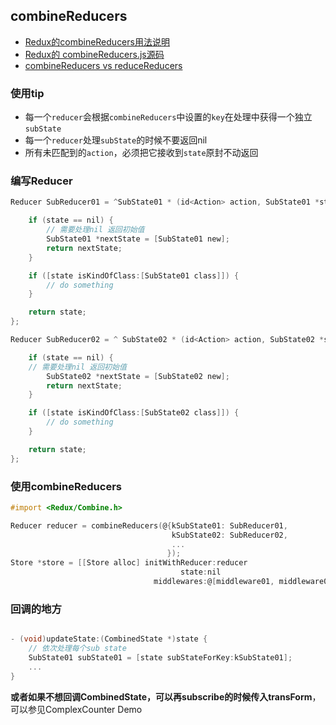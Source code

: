## combineReducers

* [Redux的combineReducers用法说明](https://www.jianshu.com/p/6a041ad8abdb)
* [Redux的 combineReducers.js源码](https://github.com/reduxjs/redux/blob/master/src/combineReducers.js)
* [combineReducers vs reduceReducers](https://stackoverflow.com/questions/38652789/correct-usage-of-reduce-reducers/44371190#44371190)


### 使用tip

* 每一个`reducer`会根据`combineReducers`中设置的`key`在处理中获得一个独立`subState`
*  每一个`reducer`处理`subState`的时候不要返回nil
*  所有未匹配到的`action`，必须把它接收到`state`原封不动返回

### 编写Reducer

```Objective-C
Reducer SubReducer01 = ^SubState01 * (id<Action> action, SubState01 *state) {

    if (state == nil) {
    	// 需要处理nil 返回初始值
        SubState01 *nextState = [SubState01 new];
        return nextState;
    }

    if ([state isKindOfClass:[SubState01 class]]) {
        // do something
    }

    return state;
};

Reducer SubReducer02 = ^ SubState02 * (id<Action> action, SubState02 *state) {

    if (state == nil) {
    // 需要处理nil 返回初始值
        SubState02 *nextState = [SubState02 new];
        return nextState;
    }

    if ([state isKindOfClass:[SubState02 class]]) {
        // do something
    }

    return state;
};

```

### 使用combineReducers


```Objective-C
#import <Redux/Combine.h>

Reducer reducer = combineReducers(@{kSubState01: SubReducer01,
                                    kSubState02: SubReducer02,
                                    ...
                                   });
Store *store = [[Store alloc] initWithReducer:reducer
                                      state:nil
                                middlewares:@[middleware01, middleware02, ...]];


```

### 回调的地方

```Objective-C

- (void)updateState:(CombinedState *)state {
    // 依次处理每个sub state
    SubState01 subState01 = [state subStateForKey:kSubState01];
    ...
}

```

**或者如果不想回调CombinedState，可以再subscribe的时候传入transForm**，可以参见ComplexCounter Demo